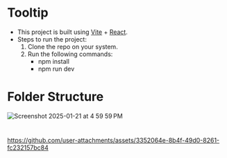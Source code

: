 # Tooltip

- This project is built using [Vite](https://vite.dev) + [React](http://react.dev/).<br>
- Steps to run the project:<br>
   1. Clone the repo on your system.<br>
   2. Run the following commands:<br>
      - npm install
      - npm run dev

# Folder Structure
![Screenshot 2025-01-21 at 4 59 59 PM](https://github.com/user-attachments/assets/2ebfdbfc-e98b-44ce-ba9e-d3baf2aad92d)

# 

https://github.com/user-attachments/assets/3352064e-8b4f-49d0-8261-fc232157bc84

